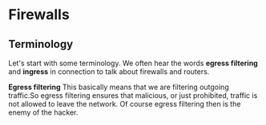 # Firewalls

## Terminology

Let's start with some terminology. We often hear the words **egress filtering** and **ingress** in connection to talk about firewalls and routers.


**Egress filtering**
This basically means that we are filtering outgoing traffic.So egress filtering ensures that malicious, or just prohibited, traffic is not allowed to leave the network. Of course egress filtering then is the enemy of the hacker. 

